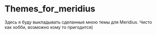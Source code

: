 # Themes_for_meridius
Здесь я буду выкладывать сделанные мною темы для Meridius. Чисто как хобби, возможно кому то пригодится)
